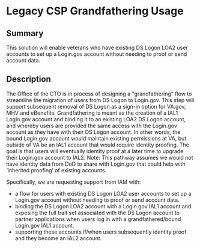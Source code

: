 # Legacy CSP Grandfathering Usage

## Summary
This solution will enable veterans who have existing DS Logon LOA2 user accounts to set up a Login.gov account without needing to proof or send account data.

## Description
The Office of the CTO  is in process of designing a "grandfathering" flow to streamline the migration of users from DS Logon to Login.gov. This step will support subsequent removal of DS Logon as a sign-in option for VA.gov, MHV and eBenefits. Grandfathering is meant as the creation of a IAL1 Login.gov account and binding it to an existing LOA2 DS Logon account, and whereby users are provided the same access with the Login.gov account as they have with their DS Logon account.  In other words, the bound Login.gov account would maintain existing permissions at VA, but outside of VA be an IAL1 account that would require identity proofing. The goal is that users will eventually identity proof at a later time to upgrade their Login.gov account to IAL2.
Note: This pathway assumes we would not have identity data from DoD to share with Login.gov that could help with ‘inherited proofing’ of existing accounts. 

Specifically, we are requesting support from IAM with:
 - a flow for users with existing DS Logon LOA2 user accounts to set up a Login.gov account without needing to proof or send account data.
 - binding the DS Logon LOA2 account with a Login.gov IAL1 account and exposing the full trait set associated with the DS Logon account to partner applications when users log in with a grandfathered/bound Login.gov IAL1 account.
 - supporting these accounts if/when users subsequently identity proof and they become an IAL2 account.



